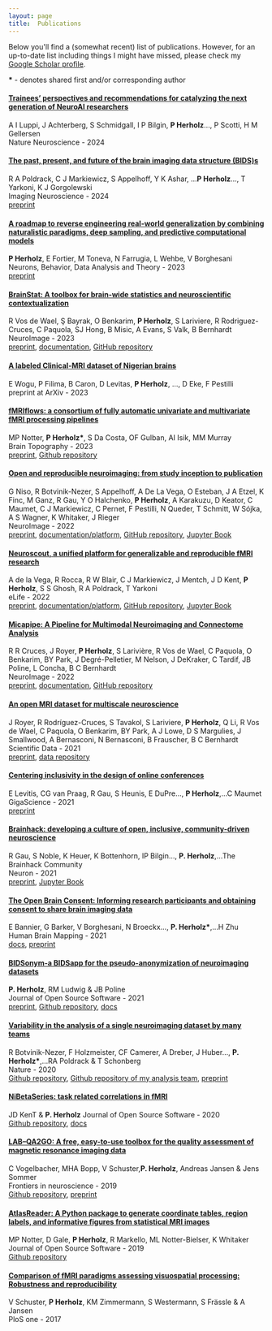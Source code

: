 ```yaml
---
layout: page
title:  Publications
---
```


Below you'll find a (somewhat recent) list of publications. However, for an up-to-date list including things I might have missed, please check my [Google Scholar profile](https://scholar.google.com/citations?user=4NPhFFgAAAAJ&hl=en&oi=ao).

__*__ - denotes shared first and/or corresponding author

#### [Trainees’ perspectives and recommendations for catalyzing the next generation of NeuroAI researchers](https://www.nature.com/articles/s41467-024-53375-2)  
A I Luppi, J Achterberg, S Schmidgall, I P Bilgin, __P Herholz__..., P Scotti, H M Gellersen  
Nature Neuroscience - 2024

#### [The past, present, and future of the brain imaging data structure (BIDS)s](https://direct.mit.edu/imag/article/doi/10.1162/imag_a_00103/119672)  
R A Poldrack, C J Markiewicz, S Appelhoff, Y K Ashar, ...__P Herholz__..., T Yarkoni, K J Gorgolewski  
Imaging Neuroscience - 2024  
[preprint](https://arxiv.org/abs/2309.05768)


#### [A roadmap to reverse engineering real-world generalization by combining naturalistic paradigms, deep sampling, and predictive computational models](https://nbdt.scholasticahq.com/article/67879-a-roadmap-to-reverse-engineering-real-world-generalization-by-combining-naturalistic-paradigms-deep-sampling-and-predictive-computational-models)  
__P Herholz__, E Fortier, M Toneva, N Farrugia, L Wehbe, V Borghesani  
Neurons, Behavior, Data Analysis and Theory - 2023  
[preprint](https://arxiv.org/abs/2108.10231)

#### [BrainStat: A toolbox for brain-wide statistics and neuroscientific contextualization](https://www.sciencedirect.com/science/article/pii/S1053811922009284)  
R Vos de Wael, Ş Bayrak, O Benkarim, __P Herholz__, S Lariviere, R Rodriguez-Cruces, C Paquola, SJ Hong, B Misic, A Evans, S Valk, B Bernhardt  
NeuroImage - 2023  
[preprint](https://www.biorxiv.org/content/10.1101/2022.01.18.476795v2.abstract),
[documentation](https://brainstat.readthedocs.io/en/master/),
[GitHub repository](https://github.com/MICA-MNI/BrainStat)

#### [A labeled Clinical-MRI dataset of Nigerian brains](https://arxiv.org/abs/2309.05768)  
E Wogu, P Filima, B Caron, D Levitas, __P Herholz__, ..., D Eke, F Pestilli  
preprint at ArXiv - 2023

#### [fMRIflows: a consortium of fully automatic univariate and multivariate fMRI processing pipelines](https://link.springer.com/article/10.1007/s10548-022-00935-8)
MP Notter, __P Herholz*__, S Da Costa, OF Gulban, AI Isik, MM Murray  
Brain Topography - 2023  
[preprint](https://www.biorxiv.org/content/10.1101/2021.03.23.436650v1.abstract),
[Github repository](https://github.com/miykael/fmriflows)

#### [Open and reproducible neuroimaging: from study inception to publication](https://www.sciencedirect.com/science/article/pii/S1053811922007388)  
G Niso, R Botvinik-Nezer, S Appelhoff, A De La Vega, O Esteban, J A Etzel, K Finc, M Ganz, R Gau, Y O Halchenko, __P Herholz__, A Karakuzu, D Keator, C Maumet, C J Markiewicz, C Pernet, F Pestilli, N Queder, T Schmitt, W Sójka, A S Wagner, K Whitaker, J Rieger  
NeuroImage - 2022  
[preprint](https://osf.io/preprints/pu5vb/), [documentation/platform](https://neuroscout.org/),
[GitHub repository](https://github.com/neuroscout), [Jupyter Book](https://neuroscout.github.io/neuroscout-paper)  

#### [Neuroscout, a unified platform for generalizable and reproducible fMRI research](https://elifesciences.org/articles/79277)  
A de la Vega, R Rocca, R W Blair, C J Markiewicz, J Mentch, J D Kent, __P Herholz__, S S Ghosh, R A Poldrack, T Yarkoni  
eLife - 2022  
[preprint](https://www.biorxiv.org/content/10.1101/2022.04.05.487222.abstract),
[documentation/platform](https://neuroscout.org/),
[GitHub repository](https://github.com/neuroscout),
[Jupyter Book](https://neuroscout.github.io/neuroscout-paper)  

#### [Micapipe: A Pipeline for Multimodal Neuroimaging and Connectome Analysis](https://www.sciencedirect.com/science/article/pii/S1053811922007273)  
R R Cruces, J Royer, __P Herholz__, S Larivière, R Vos de Wael, C Paquola, O Benkarim, BY Park, J Degré-Pelletier, M Nelson, J DeKraker, C Tardif, JB Poline, L Concha, B C Bernhardt  
NeuroImage - 2022  
[preprint](https://www.biorxiv.org/content/10.1101/2022.01.31.478189.abstract),
[documentation](https://micapipe.readthedocs.io/en/latest/),
[GitHub repository](https://github.com/MICA-MNI/micapipe)  

#### [An open MRI dataset for multiscale neuroscience](https://www.nature.com/articles/s41597-022-01682-y)  
J Royer, R Rodríguez-Cruces, S Tavakol, S Lariviere, __P Herholz__, Q Li, R Vos de Wael, C Paquola, O Benkarim, BY Park, A J Lowe, D S Margulies, J Smallwood, A Bernasconi, N Bernasconi, B Frauscher, B C Bernhardt  
Scientific Data - 2021  
[preprint](https://www.biorxiv.org/content/10.1101/2021.08.04.454795v1.abstract),
[data repository](https://portal.conp.ca/dataset?id=projects/mica-mics)

#### [Centering inclusivity in the design of online conferences](https://academic.oup.com/gigascience/article/10/8/giab051/6355274?login=true)  
E Levitis, CG van Praag, R Gau, S Heunis, E DuPre…, __P Herholz__,…C Maumet  
GigaScience - 2021  
[preprint](https://psyarxiv.com/vj5tu)

#### [Brainhack: developing a culture of open, inclusive, community-driven neuroscience](https://www.sciencedirect.com/science/article/abs/pii/S0896627321002312)  
R Gau, S Noble, K Heuer, K Bottenhorn, IP Bilgin…, __P. Herholz__,…The Brainhack Community  
Neuron - 2021  
[preprint](https://psyarxiv.com/rytjq/),
[Jupyter Book](http://brainhack.org/brainhack_jupyter_book/)

#### [The Open Brain Consent: Informing research participants and obtaining consent to share brain imaging data](https://onlinelibrary.wiley.com/doi/10.1002/hbm.25351)  
E Bannier, G Barker, V Borghesani, N Broeckx…, __P. Herholz*__,…H Zhu  
Human Brain Mapping - 2021    
[docs](https://open-brain-consent.readthedocs.io/en/stable/), [preprint](https://psyarxiv.com/f6mnp/)

#### [BIDSonym-a BIDSapp for the pseudo-anonymization of neuroimaging datasets](https://joss.theoj.org/papers/10.21105/joss.03169.pdf)  
__P. Herholz__, RM Ludwig & JB Poline  
Journal of Open Source Software - 2021   
[preprint](https://psyarxiv.com/3aknq/),
[Github repository](https://github.com/PeerHerholz/BIDSonym), [docs](https://peerherholz.github.io/BIDSonym/)

#### [Variability in the analysis of a single neuroimaging dataset by many teams](https://www.nature.com/articles/s41586-020-2314-9?fbclid=IwAR3jkR1Gkraxbig5vbUz0d0_bVOTCzAFGoCmnRQMG5jpcDwiApCjxZHNHrQ)  
R Botvinik-Nezer, F Holzmeister, CF Camerer, A Dreber, J Huber…, __P. Herholz*__,…RA Poldrack & T Schonberg  
Nature - 2020  
[Github repository](https://github.com/poldrack/narps), [Github repository of my analysis team](https://github.com/ilkayisik/narps_R42Q), [preprint](https://www.biorxiv.org/content/10.1101/843193v1)

#### [NiBetaSeries: task related correlations in fMRI](https://joss.theoj.org/papers/10.21105/joss.01295)  
JD KenT & __P. Herholz__
Journal of Open Source Software - 2020   
[Github repository](https://github.com/HBClab/NiBetaSeries), [docs](https://nibetaseries.readthedocs.io/en/stable/)

#### [LAB–QA2GO: A free, easy-to-use toolbox for the quality assessment of magnetic resonance imaging data](https://www.frontiersin.org/articles/10.3389/fnins.2019.00688/full)  
C Vogelbacher, MHA Bopp, V Schuster,__P. Herholz__, Andreas Jansen & Jens Sommer  
Frontiers in neuroscience - 2019   
[Github repository](https://github.com/vogelbac/LAB-QA2GO), [preprint](https://www.biorxiv.org/content/10.1101/546564v1.abstract)

#### [AtlasReader: A Python package to generate coordinate tables, region labels, and informative figures from statistical MRI images](https://joss.theoj.org/papers/10.21105/joss.01257)  
MP Notter, D Gale, __P Herholz__, R Markello, ML Notter-Bielser, K Whitaker  
Journal of Open Source Software - 2019   
[Github repository](https://github.com/miykael/atlasreader)

#### [Comparison of fMRI paradigms assessing visuospatial processing: Robustness and reproducibility](https://journals.plos.org/plosone/article?id=10.1371/journal.pone.0186344)  
V Schuster, __P Herholz__, KM Zimmermann, S Westermann, S Frässle & A Jansen    
PloS one - 2017   